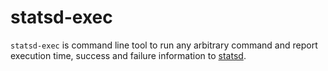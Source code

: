 # statsd-exec
`statsd-exec` is command line tool to run any arbitrary command and report
execution time, success and failure information to [statsd](https://github.com/etsy/statsd).

